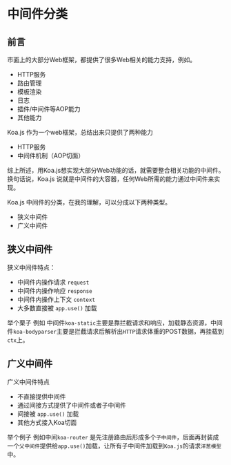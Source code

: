 # 中间件分类

## 前言

市面上的大部分Web框架，都提供了很多Web相关的能力支持，例如。
- HTTP服务
- 路由管理
- 模板渲染
- 日志
- 插件/中间件等AOP能力
- 其他能力

Koa.js 作为一个web框架，总结出来只提供了两种能力
- HTTP服务
- 中间件机制（AOP切面）

综上所述，用Koa.js想实现大部分Web功能的话，就需要整合相关功能的中间件。换句话说，Koa.js 说就是中间件的大容器，任何Web所需的能力通过中间件来实现。

Koa.js 中间件的分类，在我的理解，可以分成以下两种类型。
- 狭义中间件
- 广义中间件

## 狭义中间件

狭义中间件特点：

- 中间件内操作请求 `request` 
- 中间件内操作响应 `response` 
- 中间件内操作上下文 `context` 
- 大多数直接被 `app.use()` 加载

举个栗子
例如 中间件`koa-static`主要是靠拦截请求和响应，加载静态资源，中间件`koa-bodyparser`主要是拦截请求后解析出`HTTP`请求体重的POST数据，再挂载到`ctx`上。



## 广义中间件

广义中间件特点

- 不直接提供中间件
- 通过间接方式提供了中间件或者子中间件
- 间接被 `app.use()` 加载
- 其他方式接入Koa切面


举个例子
例如中间`koa-router` 是先注册路由后形成多个`子中间件`，后面再封装成一个`父中间件`提供给`app.use()`加载，让所有子中间件加载到`Koa.js`的请求`洋葱模型`中。